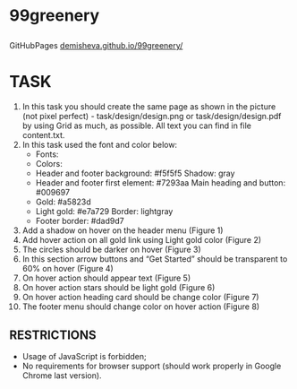 # 99greenery</p>

<p> GitHubPages <a href='https://demisheva.github.io/99greenery/'>demisheva.github.io/99greenery/</a></p>

<h1>TASK</h1></p>
<ol>
    <li>In this task you should create the same page as shown in the picture (not pixel perfect) - task/design/design.png or task/design/design.pdf by using Grid as much, as possible. All text you can find in file content.txt.</li>
    <li>In this task used the font and color below:
        <ul>
            <li>Fonts:</li>
            <li>Colors:</li>
            <li>Header and footer background: #f5f5f5 Shadow: gray</li>
            <li>Header and footer first element: #7293aa Main heading and button: #009697</li>
            <li>Gold: #a5823d</li>
            <li>Light gold: #e7a729 Border: lightgray</li>
            <li>Footer border: #dad9d7</li>
        </ul>
    </li>
    <li>Add a shadow on hover on the header menu (Figure 1)</li>
    <li> Add hover action on all gold link using Light gold color (Figure 2)</li>
    <li>The circles should be darker on hover (Figure 3)</li>
    <li>In this section arrow buttons and “Get Started” should be transparent to 60% on hover (Figure 4)</li>
    <li>On hover action should appear text (Figure 5)</li>
    <li>On hover action stars should be light gold (Figure 6)</li>
    <li>On hover action heading card should be change color (Figure 7)</li>
    <li>The footer menu should change color on hover action (Figure 8)</li>
</ol>

<h2>RESTRICTIONS</h2>
<ul>
    <li>Usage of JavaScript is forbidden;</li>
    <li>No requirements for browser support (should work properly in Google Chrome last
    version).</li>
  <ul>
